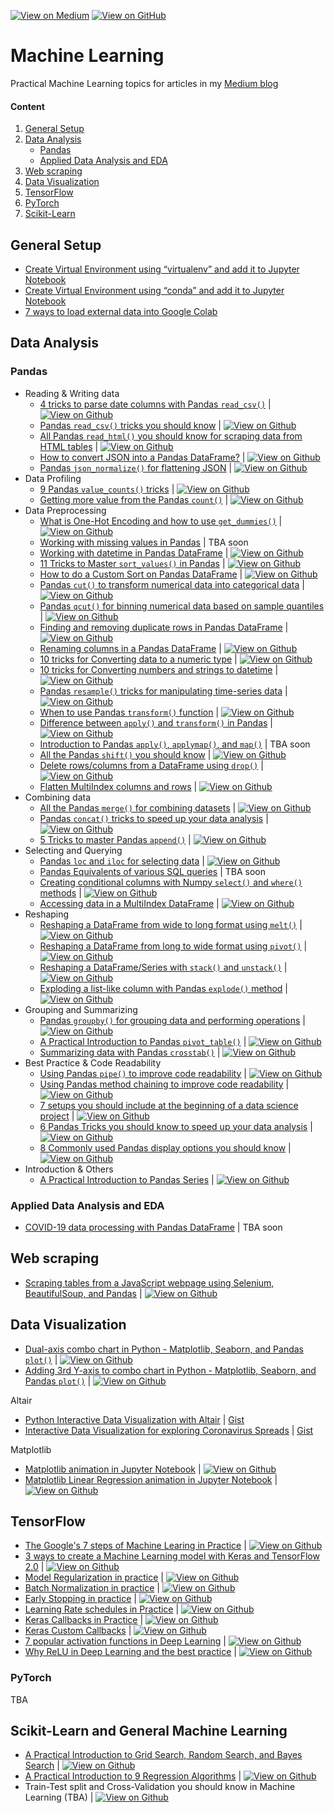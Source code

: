 [![View on Medium](https://img.shields.io/badge/Medium-View%20on%20Medium-red?logo=medium)](https://bindichen.medium.com/) [![View on GitHub](https://img.shields.io/badge/GitHub-View_on_GitHub-blue?logo=GitHub)](https://github.com/BindiChen/machine-learning)

# Machine Learning
Practical Machine Learning topics for articles in my [Medium blog](https://bindichen.medium.com/) 

#### Content
1. [General Setup](#general-setup)
1. [Data Analysis](#data-analysis)
   * [Pandas](#pandas)
   * [Applied Data Analysis and EDA](#applied-data-analysis-and-eda)
1. [Web scraping](#web-scraping)
1. [Data Visualization](#data-visualization)
1. [TensorFlow](#tensorflow)
1. [PyTorch](#pytorch)
1. [Scikit-Learn](#scikit-learn-and-general-machine-learning)

## General Setup
* [Create Virtual Environment using “virtualenv” and add it to Jupyter Notebook](https://towardsdatascience.com/create-virtual-environment-using-virtualenv-and-add-it-to-jupyter-notebook-6e1bf4e03415)
* [Create Virtual Environment using “conda” and add it to Jupyter Notebook](https://medium.com/analytics-vidhya/create-virtual-environment-using-conda-and-add-it-to-jupyter-notebook-d319a81dfd1)
* [7 ways to load external data into Google Colab](https://bindichen.medium.com/7-ways-to-load-external-data-into-google-colab-7ba73e7d5fc7)


## Data Analysis

### Pandas

* Reading & Writing data
    * [4 tricks to parse date columns with Pandas `read_csv()`](https://towardsdatascience.com/4-tricks-you-should-know-to-parse-date-columns-with-pandas-read-csv-27355bb2ad0e) | [![View on Github](https://img.shields.io/badge/Github-Notebook-orange?logo=Github)](data-analysis/012-parse-date-with-read_csv/parse-date-column-with-read_csv.ipynb)
    * [Pandas `read_csv()` tricks you should know](https://medium.com/@bindiatwork/all-the-pandas-read-csv-you-should-know-to-speed-up-your-data-analysis-1e16fe1039f3) | [![View on Github](https://img.shields.io/badge/Github-Notebook-orange?logo=Github)](data-analysis/006-pandas-read_csv/read_csv-tricks.ipynb)
    * [All Pandas `read_html()` you should know for scraping data from HTML tables](https://bindichen.medium.com/all-pandas-read-html-you-should-know-for-scraping-data-from-html-tables-a3cbb5ce8274) | [![View on Github](https://img.shields.io/badge/Github-Notebook-orange?logo=Github)](data-analysis/024-pandas-read_html/pandas-read_html.ipynb)
    * [How to convert JSON into a Pandas DataFrame?](https://bindichen.medium.com/how-to-convert-json-into-a-pandas-dataframe-100b2ae1e0d8) | [![View on Github](https://img.shields.io/badge/Github-Notebook-orange?logo=Github)](data-analysis/027-pandas-convert-json/pandas-convert-json.ipynb)
    * [Pandas `json_normalize()` for flattening JSON](https://bindichen.medium.com/all-pandas-json-normalize-you-should-know-for-flattening-json-13eae1dfb7dd) | [![View on Github](https://img.shields.io/badge/Github-Notebook-orange?logo=Github)](data-analysis/028-pandas-json_normalize/pandas-json_normalize.ipynb)
* Data Profiling
    * [9 Pandas `value_counts()` tricks](https://towardsdatascience.com/9-pandas-value-counts-tricks-to-improve-your-data-analysis-7980a2b46536) | [![View on Github](https://img.shields.io/badge/Github-Notebook-orange?logo=Github)](data-analysis/046-pandas-value_counts/pandas-value_counts.ipynb)
    * [Getting more value from the Pandas `count()`](https://bindichen.medium.com/getting-more-value-from-the-pandas-count-3e45a62c7077) | [![View on Github](https://img.shields.io/badge/Github-Notebook-orange?logo=Github)](data-analysis/043-pandas-count/pandas-count.ipynb)
* Data Preprocessing
    * [What is One-Hot Encoding and how to use `get_dummies()`](https://towardsdatascience.com/what-is-one-hot-encoding-and-how-to-use-pandas-get-dummies-function-922eb9bd4970) | [![View on Github](https://img.shields.io/badge/Github-Notebook-orange?logo=Github)](data-analysis/002-one-hot-encoding/one-hot-encoding.ipynb)
    * [Working with missing values in Pandas](https://towardsdatascience.com/working-with-missing-values-in-pandas-5da45d16e74) | TBA soon
    * [Working with datetime in Pandas DataFrame](https://towardsdatascience.com/working-with-datetime-in-pandas-dataframe-663f7af6c587) | [![View on Github](https://img.shields.io/badge/Github-Notebook-orange?logo=Github)](data-analysis/008-pandas-datetime/pandas-datetime.ipynb)
    * [11 Tricks to Master `sort_values()` in Pandas](https://bindichen.medium.com/11-tricks-to-master-values-sorting-in-pandas-7f2cfbf19730) | [![View on Github](https://img.shields.io/badge/Github-Notebook-orange?logo=Github)](data-analysis/040-pandas-sort_values/pandas-sort_values.ipynb)
    * [How to do a Custom Sort on Pandas DataFrame](https://bindichen.medium.com/how-to-do-a-custom-sort-on-pandas-dataframe-ac18e7ea5320) | [![View on Github](https://img.shields.io/badge/Github-Notebook-orange?logo=Github)](data-analysis/017-pandas-custom-sort/pandas-custom-sort.ipynb)
    * [Pandas `cut()` to transform numerical data into categorical data](https://bindichen.medium.com/all-pandas-cut-you-should-know-for-transforming-numerical-data-into-categorical-data-1370cf7f4c4f) | [![View on Github](https://img.shields.io/badge/Github-Notebook-orange?logo=Github)](data-analysis/026-pandas-cut/pandas-cut.ipynb)
    * [Pandas `qcut()` for binning numerical data based on sample quantiles](https://bindichen.medium.com/all-pandas-qcut-you-should-know-for-binning-numerical-data-based-on-sample-quantiles-c8b13a8ed844) | [![View on Github](https://img.shields.io/badge/Github-Notebook-orange?logo=Github)](data-analysis/041-pandas-qcut/pandas-qcut.ipynb)
    * [Finding and removing duplicate rows in Pandas DataFrame](https://bindichen.medium.com/finding-and-removing-duplicate-rows-in-pandas-dataframe-c6117668631f) | [![View on Github](https://img.shields.io/badge/Github-Notebook-orange?logo=Github)](data-analysis/034-pandas-find-and-remove-duplicates/pandas-duplicates.ipynb)
    * [Renaming columns in a Pandas DataFrame](https://bindichen.medium.com/renaming-columns-in-a-pandas-dataframe-1d909360ddc6) | [![View on Github](https://img.shields.io/badge/Github-Notebook-orange?logo=Github)](data-analysis/033-pandas-rename-columns/pandas-rename-columns.ipynb)
    * [10 tricks for Converting data to a numeric type](https://bindichen.medium.com/converting-data-to-a-numeric-type-in-pandas-db9415caab0b) | [![View on Github](https://img.shields.io/badge/Github-Notebook-orange?logo=Github)](data-analysis/036-pandas-change-data-to-numeric-type/change-data-to-a-numeric-type.ipynb)
    * [10 tricks for Converting numbers and strings to datetime](https://bindichen.medium.com/10-tricks-for-converting-numbers-and-strings-to-datetime-in-pandas-82a4645fc23d) | [![View on Github](https://img.shields.io/badge/Github-Notebook-orange?logo=Github)](data-analysis/037-pandas-change-data-to-datetime/change-data-to-datetime.ipynb)
    * [Pandas `resample()` tricks for manipulating time-series data](https://bindichen.medium.com/pandas-resample-tricks-you-should-know-for-manipulating-time-series-data-7e9643a7e7f3) | [![View on Github](https://img.shields.io/badge/Github-Notebook-orange?logo=Github)](data-analysis/020-pandas-resample/pandas-resample.ipynb)
    * [When to use Pandas `transform()` function](https://medium.com/@bindiatwork/when-to-use-pandas-transform-function-df8861aa0dcf) | [![View on Github](https://img.shields.io/badge/Github-Notebook-orange?logo=Github)](data-analysis/013-pandas-transform/pandas-transform.ipynb)
    * [Difference between `apply()` and `transform()` in Pandas](https://medium.com/@bindiatwork/difference-between-apply-and-transform-in-pandas-242e5cf32705) | [![View on Github](https://img.shields.io/badge/Github-Notebook-orange?logo=Github)](data-analysis/014-pandas-apply-vs-transform/pandas-apply-vs-transform.ipynb)
    * [Introduction to Pandas `apply()`, `applymap()`, and `map()`](https://towardsdatascience.com/introduction-to-pandas-apply-applymap-and-map-5d3e044e93ff) | TBA soon
    * [All the Pandas `shift()` you should know](https://bindichen.medium.com/all-the-pandas-shift-you-should-know-for-data-analysis-791c1692b5e) | [![View on Github](https://img.shields.io/badge/Github-Notebook-orange?logo=Github)](data-analysis/021-pandas-shift/pandas-shift.ipynb)
    * [Delete rows/columns from a DataFrame using `drop()`](https://bindichen.medium.com/delete-rows-and-columns-from-a-dataframe-using-pandas-drop-d2533cf7b4bd) | [![View on Github](https://img.shields.io/badge/Github-Notebook-orange?logo=Github)](data-analysis/063-pandas-drop/pandas-drop.ipynb)
    * [Flatten MultiIndex columns and rows](https://bindichen.medium.com/how-to-flatten-multiindex-columns-and-rows-in-pandas-f5406c50e569) | [![View on Github](https://img.shields.io/badge/Github-Notebook-orange?logo=Github)](data-analysis/069-pandas-flatten-multiIndex/flatten-multiindex.ipynb)
* Combining data
    * [All the Pandas `merge()` for combining datasets](https://bindichen.medium.com/all-the-pandas-merge-you-should-know-for-combining-datasets-526b9ecaf184) | [![View on Github](https://img.shields.io/badge/Github-Notebook-orange?logo=Github)](data-analysis/018-pandas-merge/pandas-merge.ipynb)
    * [Pandas `concat()` tricks to speed up your data analysis](https://towardsdatascience.com/pandas-concat-tricks-you-should-know-to-speed-up-your-data-analysis-cd3d4fdfe6dd) | [![View on Github](https://img.shields.io/badge/Github-Notebook-orange?logo=Github)](data-analysis/016-pandas-concat/pandas-concat.ipynb)
    * [5 Tricks to master Pandas `append()`](https://bindichen.medium.com/5-tricks-to-master-pandas-append-ede4318cc700) | [![View on Github](https://img.shields.io/badge/Github-Notebook-orange?logo=Github)](data-analysis/055-pandas-append/pandas-append.ipynb)
* Selecting and Querying
    * [Pandas `loc` and `iloc` for selecting data](https://bindichen.medium.com/how-to-use-loc-and-iloc-for-selecting-data-in-pandas-bd09cb4c3d79) | [![View on Github](https://img.shields.io/badge/Github-Notebook-orange?logo=Github)](data-analysis/030-pandas-loc-and-iloc/pandas-loc-and-iloc.ipynb)
    * [Pandas Equivalents of various SQL queries](https://towardsdatascience.com/introduction-to-pandas-equivalents-of-various-sql-queries-448fb57dd9b9) | TBA soon
    * [Creating conditional columns with Numpy `select()` and `where()` methods](https://bindichen.medium.com/creating-conditional-columns-on-pandas-with-numpy-select-and-where-methods-8ee6e2dbd5d5) | [![View on Github](https://img.shields.io/badge/Github-Notebook-orange?logo=Github)](data-analysis/015-pandas-numpy-select-where/pandas-and-numpy-select-where.ipynb)
    * [Accessing data in a MultiIndex DataFrame](https://bindichen.medium.com/accessing-data-in-a-multiindex-dataframe-in-pandas-569e8767201d) | [![View on Github](https://img.shields.io/badge/Github-Notebook-orange?logo=Github)](data-analysis/031-pandas-multiIndex/multiindex-selection.ipynb)
* Reshaping
    * [Reshaping a DataFrame from wide to long format using `melt()`](https://bindichen.medium.com/reshaping-a-dataframe-using-pandas-melt-83a151ce1907) | [![View on Github](https://img.shields.io/badge/Github-Notebook-orange?logo=Github)](data-analysis/048-pandas-melt/pandas-melt.ipynb)
    * [Reshaping a DataFrame from long to wide format using `pivot()`](https://bindichen.medium.com/reshaping-a-dataframe-from-long-to-wide-format-using-pivot-b099930b30ae) | [![View on Github](https://img.shields.io/badge/Github-Notebook-orange?logo=Github)](data-analysis/049-pandas-pivot/pivot.ipynb)
    * [Reshaping a DataFrame/Series with `stack()` and `unstack()`](https://bindichen.medium.com/reshaping-a-dataframe-with-pandas-stack-and-unstack-925dc9ce1289) | [![View on Github](https://img.shields.io/badge/Github-Notebook-orange?logo=Github)](data-analysis/067-pandas-stack/pandas-stack-unstack.ipynb)
    * [Exploding a list-like column with Pandas `explode()` method](https://bindichen.medium.com/exploding-a-list-like-column-with-pandas-explode-method-3ffd41f9f7e2) | [![View on Github](https://img.shields.io/badge/Github-Notebook-orange?logo=Github)](data-analysis/074-pandas-explodes/explode-list-like-columns.ipynb)
* Grouping and Summarizing
    * [Pandas `groupby()` for grouping data and performing operations](https://bindichen.medium.com/all-pandas-groupby-you-should-know-for-grouping-data-and-performing-operations-2a8ec1327b5) | [![View on Github](https://img.shields.io/badge/Github-Notebook-orange?logo=Github)](data-analysis/032-pandas-groupby/pandas-groupby.ipynb)
    * [A Practical Introduction to Pandas `pivot_table()`](https://medium.com/@bindiatwork/a-practical-introduction-to-pandas-pivot-table-function-3e1002dcd4eb) | [![View on Github](https://img.shields.io/badge/Github-Notebook-orange?logo=Github)](data-analysis/003-pandas-pivot-table/003-pandas-pivot-table.ipynb)
    * [Summarizing data with Pandas `crosstab()`](https://bindichen.medium.com/summarizing-data-with-pandas-crosstab-efc8b9abecf) | [![View on Github](https://img.shields.io/badge/Github-Notebook-orange?logo=Github)](data-analysis/045-pandas-crosstab/pandas-crosstab.ipynb)
* Best Practice & Code Readability
    * [Using Pandas `pipe()` to improve code readability](https://towardsdatascience.com/using-pandas-pipe-function-to-improve-code-readability-96d66abfaf8) | [![View on Github](https://img.shields.io/badge/Github-Notebook-orange?logo=Github)](data-analysis/001-pandad-pipe-function/pandas-pipe-to-improve-code-readability.ipynb)
    * [Using Pandas method chaining to improve code readability](https://medium.com/@bindiatwork/using-pandas-method-chaining-to-improve-code-readability-d8517c5626ac) | [![View on Github](https://img.shields.io/badge/Github-Notebook-orange?logo=Github)](data-analysis/007-method-chaining/method-chaining.ipynb)
    * [7 setups you should include at the beginning of a data science project](https://medium.com/@bindiatwork/7-setups-you-should-include-at-the-beginning-of-a-data-science-project-8232ab10a1ec) | [![View on Github](https://img.shields.io/badge/Github-Notebook-orange?logo=Github)](data-analysis/004-7-setups-for-a-data-science-project/7-setups.ipynb)
    * [6 Pandas Tricks you should know to speed up your data analysis](https://towardsdatascience.com/6-pandas-tricks-you-should-know-to-speed-up-your-data-analysis-d3dec7c29e5) | [![View on Github](https://img.shields.io/badge/Github-Notebook-orange?logo=Github)](data-analysis/005-6-pandas-tricks/6-pandas-tricks.ipynb)
    * [8 Commonly used Pandas display options you should know](https://bindichen.medium.com/8-commonly-used-pandas-display-options-you-should-know-a832365efa95) | [![View on Github](https://img.shields.io/badge/Github-Notebook-orange?logo=Github)](data-analysis/035-pandas-display-opts/pandas-display-options.ipynb)
* Introduction & Others
    * [A Practical Introduction to Pandas Series](https://bindichen.medium.com/a-practical-introduction-to-pandas-series-9915521cdc69) | [![View on Github](https://img.shields.io/badge/Github-Notebook-orange?logo=Github)](data-analysis/029-pandas-series/intro-to-pands-series.ipynb)

### Applied Data Analysis and EDA

* [COVID-19 data processing with Pandas DataFrame](https://towardsdatascience.com/covid-19-data-processing-58aaa3663f6) | TBA soon

## Web scraping
* [Scraping tables from a JavaScript webpage using Selenium, BeautifulSoup, and Pandas](https://medium.com/analytics-vidhya/scraping-tables-from-a-javascript-webpage-using-selenium-beautifulsoup-and-pandas-cbd305ca75fe) | [![View on Github](https://img.shields.io/badge/Github-Notebook-orange?logo=Github)](web-scraping/001-selenium-beautifulSoup-and-pandas/main.py)


## Data Visualization

* [Dual-axis combo chart in Python - Matplotlib, Seaborn, and Pandas `plot()`](https://bindichen.medium.com/creating-a-dual-axis-combo-chart-in-python-52624b187834) | [![View on Github](https://img.shields.io/badge/Github-Notebook-orange?logo=Github)](data-visualization/0006-dual-axis-combo-chart/dual-axis-combo-chart.ipynb)
* [Adding 3rd Y-axis to combo chart in Python - Matplotlib, Seaborn, and Pandas `plot()`](https://bindichen.medium.com/adding-a-third-y-axis-to-python-combo-chart-39f60fb66708) | [![View on Github](https://img.shields.io/badge/Github-Notebook-orange?logo=Github)](data-visualization/0010-multiple-y-axis/multiple-y-axis-combo-chart.ipynb)

Altair
* [Python Interactive Data Visualization with Altair](https://towardsdatascience.com/python-interactive-data-visualization-with-altair-b4c4664308f8) | [Gist](https://gist.github.com/BindiChen/0dea2e7fa189f8ff1397180f3b764cc7#file-altair-interactive-selection-chart-py)
* [Interactive Data Visualization for exploring Coronavirus Spreads](https://towardsdatascience.com/interactive-data-visualization-for-exploring-coronavirus-spreads-f33cabc64043) | [Gist](https://gist.github.com/BindiChen/de39182e050962c0b627d5146e3bce09#file-altair-data-visualization-py)

Matplotlib
* [Matplotlib animation in Jupyter Notebook](https://bindichen.medium.com/matplotlib-animations-in-jupyter-notebook-4422e4f0e389) | [![View on Github](https://img.shields.io/badge/Github-Notebook-orange?logo=Github)](data-visualization/0001-matplotlib-animation/matplotlib-animation-notebook.ipynb)
* [Matplotlib Linear Regression animation in Jupyter Notebook](https://bindichen.medium.com/matplotlib-linear-regression-animation-in-jupyter-notebook-2435b711bea2) | [![View on Github](https://img.shields.io/badge/Github-Notebook-orange?logo=Github)](data-visualization/0002-matplotlib-animation-with-regression/matplotlib-linear-regression-animation.ipynb)

## TensorFlow

* [The Google's 7 steps of Machine Learing in Practice](https://towardsdatascience.com/the-googles-7-steps-of-machine-learning-in-practice-a-tensorflow-example-for-structured-data-96ccbb707d77) | [![View on Github](https://img.shields.io/badge/Github-Notebook-orange?logo=Github)](/tensorflow2/001-googles-7-steps-of-machine-learning-in-practice/001-googles-7-steps-of-machine-learning-in-practice.ipynb)
* [3 ways to create a Machine Learning model with Keras and TensorFlow 2.0](https://towardsdatascience.com/3-ways-to-create-a-machine-learning-model-with-keras-and-tensorflow-2-0-de09323af4d3) | [![View on Github](https://img.shields.io/badge/Github-Notebook-orange?logo=Github)](tensorflow2/002-3-ways-to-build-machine-learning-model-with-keras/3-ways-to-build-a-machine-learning-model-with-keras.ipynb)
* [Model Regularization in practice](https://towardsdatascience.com/machine-learning-model-regularization-in-practice-an-example-with-keras-and-tensorflow-2-0-52a96746123e) | [![View on Github](https://img.shields.io/badge/Github-Notebook-orange?logo=Github)](tensorflow2/003-model-regularization/model-regularization.ipynb)
* [Batch Normalization in practice](https://medium.com/@bindiatwork/batch-normalization-in-practice-an-example-with-keras-and-tensorflow-2-0-b1ec28bde96f) | [![View on Github](https://img.shields.io/badge/Github-Notebook-orange?logo=Github)](tensorflow2/004-batch-norm/batch-normalization.ipynb)
* [Early Stopping in practice](https://medium.com/@bindiatwork/a-practical-introduction-to-early-stopping-in-machine-learning-550ac88bc8fd) | [![View on Github](https://img.shields.io/badge/Github-Notebook-orange?logo=Github)](tensorflow2/005-early-stopping/early-stopping.ipynb)
* [Learning Rate schedules in Practice](https://medium.com/@bindiatwork/learning-rate-schedule-in-practice-an-example-with-keras-and-tensorflow-2-0-2f48b2888a0c) | [![View on Github](https://img.shields.io/badge/Github-Notebook-orange?logo=Github)](tensorflow2/006-learning-rate-schedules/learning-rate-schedules.ipynb)
* [Keras Callbacks in Practice](https://medium.com/@bindiatwork/a-practical-introduction-to-keras-callbacks-in-tensorflow-2-705d0c584966) | [![View on Github](https://img.shields.io/badge/Github-Notebook-orange?logo=Github)](tensorflow2/007-keras-callback/keras-callbacks.ipynb)
* [Keras Custom Callbacks](https://bindichen.medium.com/building-custom-callbacks-with-keras-and-tensorflow-2-85e1b79915a3) | [![View on Github](https://img.shields.io/badge/Github-Notebook-orange?logo=Github)](tensorflow2/008-keras-custom-callback/keras-custom-callback.ipynb)
* [7 popular activation functions in Deep Learning](https://bindichen.medium.com/7-popular-activation-functions-you-should-know-in-deep-learning-and-how-to-use-them-with-keras-and-27b4d838dfe6) | [![View on Github](https://img.shields.io/badge/Github-Notebook-orange?logo=Github)](tensorflow2/010-popular-activation-functions/popular-activation-functions.ipynb)
* [Why ReLU in Deep Learning and the best practice](https://towardsdatascience.com/why-rectified-linear-unit-relu-in-deep-learning-and-the-best-practice-to-use-it-with-tensorflow-e9880933b7ef) | [![View on Github](https://img.shields.io/badge/Github-Notebook-orange?logo=Github)](tensorflow2/011-relu/relu-and-best-practice.ipynb)

### PyTorch

TBA

## Scikit-Learn and General Machine Learning

* [A Practical Introduction to Grid Search, Random Search, and Bayes Search](https://bindichen.medium.com/a-practical-introduction-to-grid-search-random-search-and-bayes-search-d5580b1d941d) | [![View on Github](https://img.shields.io/badge/Github-Notebook-orange?logo=Github)](traditional-machine-learning/005-grid-search-vs-random-search-vs-bayes-search/gridsearch-vs-randomsearch-vs-bayessearch.ipynb)
* [A Practical Introduction to 9 Regression Algorithms](https://bindichen.medium.com/a-practical-introduction-to-9-regression-algorithms-389057f86eb9) | [![View on Github](https://img.shields.io/badge/Github-Notebook-orange?logo=Github)](traditional-machine-learning/001-regression-algorithms/regression-algorithms.ipynb)
* Train-Test split and Cross-Validation you should know in Machine Learning (TBA) | [![View on Github](https://img.shields.io/badge/Github-Notebook-orange?logo=Github)](traditional-machine-learning/006-train-test-split-and-cross-validation/train-test-and-cross-validation.ipynb)

